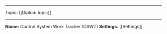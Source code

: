
___
Topic: [[Diplom topic]] 
___
**Name:** Control System Work Tracker (CSWT)
**Settings**: [[Settings]]
